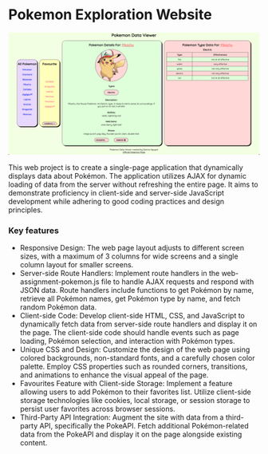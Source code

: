 <h1>Pokemon Exploration Website</h1>

<img src="./pokemon.png">

<span>This web project is to create a single-page application that dynamically displays data about Pokémon. The application utilizes AJAX for dynamic loading of data from the server without refreshing the entire page. It aims to demonstrate proficiency in client-side and server-side JavaScript development while adhering to good coding practices and design principles.</span>

<h3>Key features</h3>
<ul>
<li>Responsive Design: The web page layout adjusts to different screen sizes, with a maximum of 3 columns for wide screens and a single column layout for smaller screens.</li>
<li>Server-side Route Handlers: Implement route handlers in the web-assignment-pokemon.js file to handle AJAX requests and respond with JSON data. Route handlers include functions to get Pokémon by name, retrieve all Pokémon names, get Pokémon type by name, and fetch random Pokémon data.</li>
<li>Client-side Code: Develop client-side HTML, CSS, and JavaScript to dynamically fetch data from server-side route handlers and display it on the page. The client-side code should handle events such as page loading, Pokémon selection, and interaction with Pokémon types.</li>
<li>Unique CSS and Design: Customize the design of the web page using colored backgrounds, non-standard fonts, and a carefully chosen color palette. Employ CSS properties such as rounded corners, transitions, and animations to enhance the visual appeal of the page.</li>
<li>Favourites Feature with Client-side Storage: Implement a feature allowing users to add Pokémon to their favorites list. Utilize client-side storage technologies like cookies, local storage, or session storage to persist user favorites across browser sessions.</li>
<li>Third-Party API Integration: Augment the site with data from a third-party API, specifically the PokeAPI. Fetch additional Pokémon-related data from the PokeAPI and display it on the page alongside existing content.</li>
</ul>
